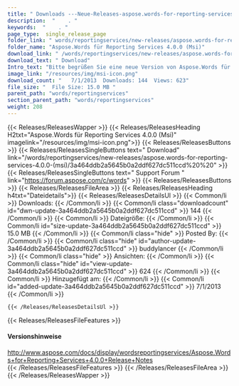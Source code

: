 ```yaml
---
title: " Downloads ---Neue-Releases-aspose.words-for-reporting-services-4.0.0-(msi) . "
description:  "    . " 
keywords:  "    . " 
page_type:  single_release_page
folder_link: " words/reportingservices/new-releases/aspose.words-for-reporting-services-4.0.0-(msi)/"
folder_name: "Aspose.Words für Reporting Services 4.0.0 (Msi)"
download_link: " /words/reportingservices/new-releases/aspose.words-for-reporting-services-4.0.0-(msi)/3a464ddb2a5645b0a2ddf627dc511ccd"
download_text: " Download"
Intro_text: "Bitte begrüßen Sie eine neue Version von Aspose.Words für Reporting Services.Diese Version..."
image_link: "/resources/img/msi-icon.png"
download_count: "   7/1/2013  Downloads: 144  Views: 623"
file_size: "  File Size: 15.0 MB "
parent_path: "words/reportingservices"
section_parent_path: "words/reportingservices"
weight: 208
---
```


{{< Releases/ReleasesWapper >}}
  {{< Releases/ReleasesHeading H2txt="Aspose.Words für Reporting Services 4.0.0 (Msi)" imagelink="/resources/img/msi-icon.png">}}
  {{< Releases/ReleasesButtons >}}
    {{< Releases/ReleasesSingleButtons text=" Download" link="/words/reportingservices/new-releases/aspose.words-for-reporting-services-4.0.0-(msi)/3a464ddb2a5645b0a2ddf627dc511ccd%20%20" >}}
    {{< Releases/ReleasesSingleButtons text=" Support Forum " link="https://forum.aspose.com/c/words" >}}
  {{< Releases/ReleasesButtons >}}
  {{< Releases/ReleasesFileArea >}}
    {{< Releases/ReleasesHeading h4txt="Dateidetails">}}
    {{< Releases/ReleasesDetailsUl >}}
            {{< Common/li >}} Downloads: {{< /Common/li >}}
      {{< Common/li class="downloadcount" id="dwn-update-3a464ddb2a5645b0a2ddf627dc511ccd" >}} 144 {{< /Common/li >}}
      {{< Common/li >}} Dateigröße: {{< /Common/li >}}
      {{< Common/li id="size-update-3a464ddb2a5645b0a2ddf627dc511ccd" >}} 15.0 MB {{< /Common/li >}} 
      {{< Common/li  class="hide" >}} Posted By: {{< /Common/li >}} 
      {{< Common/li class="hide" id="author-update-3a464ddb2a5645b0a2ddf627dc511ccd" >}} buddylancer {{< /Common/li >}}
      {{< Common/li class="hide" >}} Ansichten: {{< /Common/li >}}
      {{< Common/li class="hide" id="view-update-3a464ddb2a5645b0a2ddf627dc511ccd" >}} 624 {{< /Common/li >}}
      {{< Common/li >}} Hinzugefügt am: {{< /Common/li >}}
      {{< Common/li id="added-update-3a464ddb2a5645b0a2ddf627dc511ccd" >}} 7/1/2013 {{< /Common/li >}} 

    {{< /Releases/ReleasesDetailsUl >}}

  {{< Releases/ReleasesFileFeatures >}}
      <h4>Versionshinweise</h4><div> <a href="http://www.aspose.com/docs/display/wordsreportingservices/Aspose.Words+for+Reporting+Services+4.0.0+Release+Notes">http://www.aspose.com/docs/display/wordsreportingservices/Aspose.Words+for+Reporting+Services+4.0.0+Release+Notes</a></div>
  {{< /Releases/ReleasesFileFeatures >}}
 {{< /Releases/ReleasesFileArea >}}
{{< /Releases/ReleasesWapper >}}



